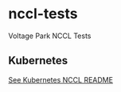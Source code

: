 # nccl-tests
Voltage Park NCCL Tests

## Kubernetes
[See Kubernetes NCCL README](kubernetes/README.md)
